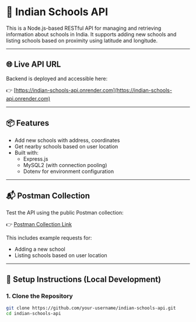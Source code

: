 # 🏫 Indian Schools API

This is a Node.js-based RESTful API for managing and retrieving information about schools in India. It supports adding new schools and listing schools based on proximity using latitude and longitude.

---

## 🌐 Live API URL

Backend is deployed and accessible here:

👉 [https://indian-schools-api.onrender.com](https://indian-schools-api.onrender.com)

---

## 📦 Features

- Add new schools with address, coordinates
- Get nearby schools based on user location
- Built with:
  - Express.js
  - MySQL2 (with connection pooling)
  - Dotenv for environment configuration

---

## 📬 Postman Collection

Test the API using the public Postman collection:

👉 [Postman Collection Link](https://www.postman.com/collections/your-collection-id)

This includes example requests for:
- Adding a new school
- Listing schools based on user location

---

## 🚀 Setup Instructions (Local Development)

### 1. Clone the Repository

```bash
git clone https://github.com/your-username/indian-schools-api.git
cd indian-schools-api
